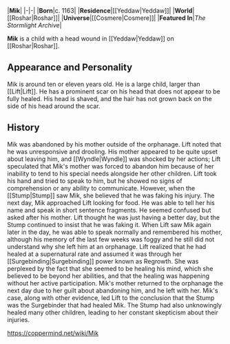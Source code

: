 |**Mik**|
|-|-|
|**Born**|c. 1163|
|**Residence**|[[Yeddaw\|Yeddaw]]|
|**World**|[[Roshar\|Roshar]]|
|**Universe**|[[Cosmere\|Cosmere]]|
|**Featured In**|*The Stormlight Archive*|

**Mik** is a child with a head wound in [[Yeddaw\|Yeddaw]] on [[Roshar\|Roshar]].

## Appearance and Personality
Mik is around ten or eleven years old. He is a large child, larger than [[Lift\|Lift]]. He has a prominent scar on his head that does not appear to be fully healed. His head is shaved, and the hair has not grown back on the side of his head around the scar.

## History
Mik was abandoned by his mother outside of the orphanage. Lift noted that he was unresponsive and drooling. His mother appeared to be quite upset about leaving him, and [[Wyndle\|Wyndle]] was shocked by her actions; Lift speculated that Mik's mother was forced to abandon him because of her inability to tend to his special needs alongside her other children. Lift took his hand and tried to speak to him, but he showed no signs of comprehension or any ability to communicate. However, when the [[Stump\|Stump]] saw Mik, she believed that he was faking his injury.
The next day, Mik approached Lift looking for food. He was able to tell her his name and speak in short sentence fragments. He seemed confused but asked after his mother. Lift thought he was just having a better day, but the Stump continued to insist that he was faking it. When Lift saw Mik again later in the day, he was able to speak normally and remembered his mother, although his memory of the last few weeks was foggy and he still did not understand why she left him at an orphanage. Lift realized that he had healed at a supernatural rate and assumed it was through her [[Surgebinding\|Surgebinding]] power known as Regrowth. She was perplexed by the fact that she seemed to be healing his mind, which she believed to be beyond her abilities, and that the healing was happening without her active participation.
Mik's mother returned to the orphanage the next day due to her guilt about abandoning him, and he left with her. Mik's case, along with other evidence, led Lift to the conclusion that the Stump was the Surgebinder that had healed Mik. The Stump had also unknowingly healed many other children, leading to her constant skepticism about their injuries.



https://coppermind.net/wiki/Mik